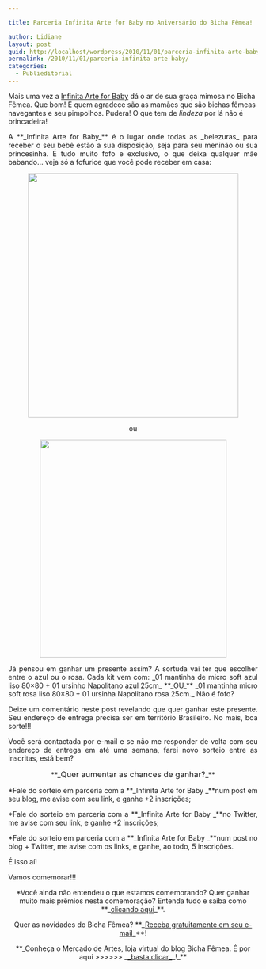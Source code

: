 ```yaml
---

title: Parceria Infinita Arte for Baby no Aniversário do Bicha Fêmea!

author: Lidiane
layout: post
guid: http://localhost/wordpress/2010/11/01/parceria-infinita-arte-baby/
permalink: /2010/11/01/parceria-infinita-arte-baby/
categories:
  - Publieditorial
---
```

Mais uma vez a [Infinita Arte for Baby](http://www.infinitaarte.com.br/)  dá o ar de sua graça mimosa no Bicha Fêmea. Que bom! E quem agradece são as mamães que são bichas fêmeas navegantes e seu pimpolhos. Pudera! O que tem de _lindeza_ por lá não é brincadeira!

<!--more-->

<p style="text-align: justify;">
  A **_Infinita Arte for Baby_** é o lugar onde todas as _belezuras_ para receber o seu bebê estão a sua disposição, seja para seu meninão ou sua princesinha. É tudo muito fofo e exclusivo, o que deixa qualquer mãe babando… veja só a fofurice que você pode receber em casa:
</p>

<p style="text-align: center;">
  <a href="http://www.trololodemulher.com.br/blog/wp-content/uploads/2010/10/Kit-Manta-Ursinho-Menino.jpg"><img class="alignnone size-full wp-image-5373" title="Kit Manta Ursinho Menino" src="http://www.trololodemulher.com.br/blog/wp-content/uploads/2010/10/Kit-Manta-Ursinho-Menino.jpg" alt="" width="425" height="493" /></a>
</p>

<p style="text-align: center;">
  ou
</p>

<p style="text-align: center;">
  <a href="http://www.trololodemulher.com.br/blog/wp-content/uploads/2010/10/Kit-Manta-e-Ursinho-Menina.jpg"><img class="alignnone size-full wp-image-5370" title="Kit Manta e Ursinho Menina" src="http://www.trololodemulher.com.br/blog/wp-content/uploads/2010/10/Kit-Manta-e-Ursinho-Menina.jpg" alt="" width="377" height="440" /></a>
</p>

<p style="text-align: justify;">
  Já pensou em ganhar um presente assim? A sortuda vai ter que escolher entre o azul ou o rosa. Cada kit vem com: _01 mantinha de micro soft azul liso 80&#215;80 + 01 ursinho Napolitano azul 25cm_ **_OU_** _01 mantinha micro soft rosa liso 80&#215;80 + 01 ursinha Napolitano rosa 25cm._ Não é fofo?
</p>

<p style="text-align: justify;">
  Deixe um comentário neste post revelando que quer ganhar este presente. Seu endereço de entrega precisa ser em território Brasileiro. No mais, boa sorte!!!
</p>

<p style="text-align: justify;">
  Você será contactada por e-mail e se não me responder de volta com seu endereço de entrega em até uma semana, farei novo sorteio entre as inscritas, está bem?
</p>

<p style="text-align: center;">
  **_<span style="font-size: medium;">Quer aumentar as chances de ganhar?</span>_**
</p>

<p style="text-align: justify;">
  *Fale do sorteio em parceria com a **_Infinita Arte for Baby _**num post em seu blog, me avise com seu link, e ganhe +2 inscrições;
</p>

<p style="text-align: justify;">
  *Fale do sorteio em parceria com a **_Infinita Arte for Baby _**no Twitter, me avise com seu link, e ganhe +2 inscrições;
</p>

<p style="text-align: justify;">
  *Fale do sorteio em parceria com a **_Infinita Arte for Baby _**num post no blog + Twitter, me avise com os links, e ganhe, ao todo, 5 inscrições.
</p>

<p style="text-align: justify;">
  É isso aí!
</p>

<p style="text-align: justify;">
  Vamos comemorar!!!
</p>

<p style="text-align: center;">
  *Você ainda não entendeu o que estamos comemorando? Quer ganhar muito mais prêmios nesta comemoração? Entenda tudo e saiba como **_<a href="http://www.trololodemulher.com.br/2010/11/01/2-aniversario-bicha-femea/" target="_self">clicando aqui</a>_**.
</p>

<p style="text-align: center;">
  Quer as novidades do Bicha Fêmea? **_<a href="http://feedburner.google.com/fb/a/mailverify?uri=blogbichafemea&loc=pt_BR">Receba gratuitamente em seu e-mail</a>_**!
</p>

<p style="text-align: center;">
  **_Conheça o Mercado de Artes, loja virtual do blog Bicha Fêmea. É por aqui >>>>>> _<a href="http://www.trololodemulher.com.br/loja/">_basta clicar_</a>_!_**
</p>
